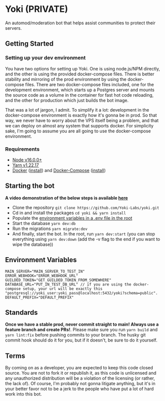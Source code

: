 # Yoki (PRIVATE)

An automod/moderation bot that helps assist communities to protect their servers.

## Getting Started

### Setting up your dev environment

You have two options for setting up Yoki. One is using node.js/NPM directly, and the other is using the provided docker-compose files. There is better stability and mirroring of the prod environment by using the docker-compose files. There are two docker-compose files included, one for the development environment, which starts up a Postgres server and mounts the source code as a volume in the container for fast hot code reloading, and the other for production which just builds the bot image.

That was a lot of jargon, I admit. To simplify it a lot: development in the docker-compose environment is exactly how it's gonna be in prod. So that way, we never have to worry about the VPS itself being a problem, and that we can deploy on almost any system that supports docker. For simplicity sake, I'm going to assume you are all going to use the docker-compose environment.

### Requirements

-   [Node v16.0.0+](https://nodejs.org/en/)
-   [Yarn v1.22.17](https://classic.yarnpkg.com/en/)
-   [Docker](https://www.docker.com/) ([install](https://docs.docker.com/get-docker/)) and [Docker-Compose](https://docs.docker.com/compose/) ([install](https://docs.docker.com/compose/install/))

## Starting the bot

**A video demonstration of the below steps is available [here](https://github.com/Yoki-Labs/yoki/issues/1)**

-   Clone the repository `git clone https://github.com/Yoki-Labs/yoki.git`
-   Cd in and install the packages `cd yoki && yarn install`
-   Populate the [environment variables in a .env file in the root](#environment-variables)
-   Start the database `yarn dev:db`
-   Run the migrations `yarn migrate:dev`
-   And finally, start the bot. In the root, run `yarn dev:start` (you can stop everything using `yarn dev:down` (add the -v flag to the end if you want to wipe the database))

## Environment Variables

```
MAIN_SERVER="MAIN_SERVER_TO_TEST_IN"
ERROR_WEBHOOK="ERROR_WEBHOOK_URL"
GUILDED_TOKEN="GET_GUILDED_TOKEN_FROM_SOMEWHERE"
DATABASE_URL="PUT_IN_TEST_DB_URL" // if you are using the docker-compose setup, your url will be exactly this "postgresql://yoki_user:yoki_pass@localhost:5432/yoki?schema=public".
DEFAULT_PREFIX="DEFAULT_PREFIX"
```

## Standards

**Once we have a stable prod, never commit straight to main! Always use a feature branch and create PRs!**.
Please make sure you run `yarn build` and `yarn lint:fix` before pushing commits to your branch. The husky git commit hook should do it for you, but if it doesn't, be sure to do it yourself.

## Terms

By coming on as a developer, you are expected to keep this code closed source. You are not to fork it or republish it, as this code is unlicensed and any unauthorized distribution will be a violation of the licensing (or rather, the lack of). Of course, I'm probably not gonna litigate anything, but it's in your better favor not to be a jerk to the people who have put a lot of hard work into this bot.
